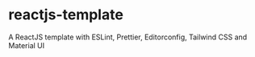# reactjs-template
A ReactJS template with ESLint, Prettier, Editorconfig, Tailwind CSS and Material UI
